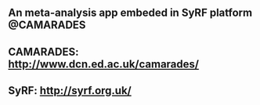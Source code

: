 ## An meta-analysis app embeded in SyRF platform @CAMARADES
## CAMARADES: http://www.dcn.ed.ac.uk/camarades/
## SyRF: http://syrf.org.uk/
